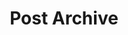 ---
title: Post Archive
layout: posts
permalink: /posts/
show_excerpts: false
entries_layout: list
---